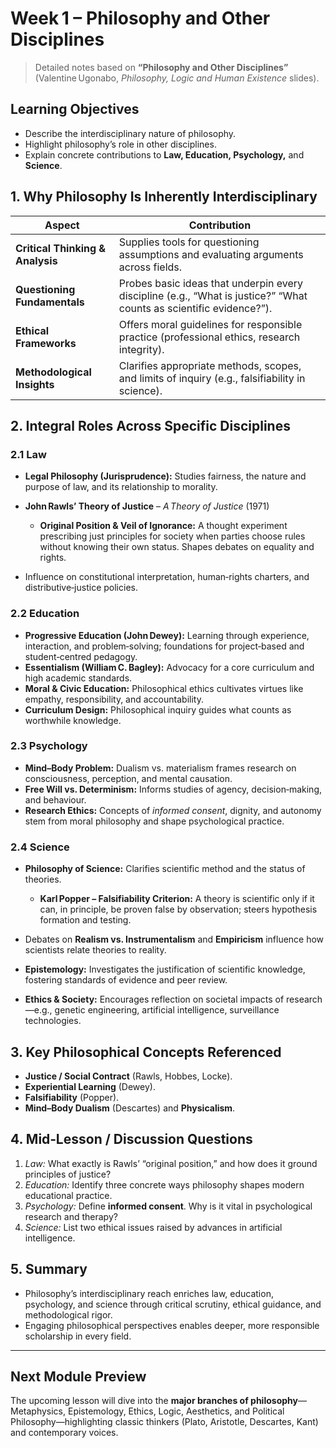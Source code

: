 # Week 1 – Philosophy and Other Disciplines

> Detailed notes based on **“Philosophy and Other Disciplines”** (Valentine Ugonabo, *Philosophy, Logic and Human Existence* slides).

## Learning Objectives

* Describe the interdisciplinary nature of philosophy.
* Highlight philosophy’s role in other disciplines.
* Explain concrete contributions to **Law, Education, Psychology,** and **Science**.

## 1. Why Philosophy Is Inherently Interdisciplinary

| Aspect                           | Contribution                                                                                                        |
| -------------------------------- | ------------------------------------------------------------------------------------------------------------------- |
| **Critical Thinking & Analysis** | Supplies tools for questioning assumptions and evaluating arguments across fields.                                  |
| **Questioning Fundamentals**     | Probes basic ideas that underpin every discipline (e.g., “What is justice?” “What counts as scientific evidence?”). |
| **Ethical Frameworks**           | Offers moral guidelines for responsible practice (professional ethics, research integrity).                         |
| **Methodological Insights**      | Clarifies appropriate methods, scopes, and limits of inquiry (e.g., falsifiability in science).                     |

## 2. Integral Roles Across Specific Disciplines

### 2.1 Law

* **Legal Philosophy (Jurisprudence):** Studies fairness, the nature and purpose of law, and its relationship to morality.
* **John Rawls’ Theory of Justice** – *A Theory of Justice* (1971)

  * **Original Position & Veil of Ignorance:** A thought experiment prescribing just principles for society when parties choose rules without knowing their own status. Shapes debates on equality and rights.
* Influence on constitutional interpretation, human‑rights charters, and distributive‑justice policies.

### 2.2 Education

* **Progressive Education (John Dewey):** Learning through experience, interaction, and problem‑solving; foundations for project‑based and student‑centred pedagogy.
* **Essentialism (William C. Bagley):** Advocacy for a core curriculum and high academic standards.
* **Moral & Civic Education:** Philosophical ethics cultivates virtues like empathy, responsibility, and accountability.
* **Curriculum Design:** Philosophical inquiry guides what counts as worthwhile knowledge.

### 2.3 Psychology

* **Mind–Body Problem:** Dualism vs. materialism frames research on consciousness, perception, and mental causation.
* **Free Will vs. Determinism:** Informs studies of agency, decision‑making, and behaviour.
* **Research Ethics:** Concepts of *informed consent*, dignity, and autonomy stem from moral philosophy and shape psychological practice.

### 2.4 Science

* **Philosophy of Science:** Clarifies scientific method and the status of theories.

  * **Karl Popper – Falsifiability Criterion:** A theory is scientific only if it can, in principle, be proven false by observation; steers hypothesis formation and testing.
* Debates on **Realism vs. Instrumentalism** and **Empiricism** influence how scientists relate theories to reality.
* **Epistemology:** Investigates the justification of scientific knowledge, fostering standards of evidence and peer review.
* **Ethics & Society:** Encourages reflection on societal impacts of research—e.g., genetic engineering, artificial intelligence, surveillance technologies.

## 3. Key Philosophical Concepts Referenced

* **Justice / Social Contract** (Rawls, Hobbes, Locke).
* **Experiential Learning** (Dewey).
* **Falsifiability** (Popper).
* **Mind–Body Dualism** (Descartes) and **Physicalism**.

## 4. Mid‑Lesson / Discussion Questions

1. *Law:* What exactly is Rawls’ “original position,” and how does it ground principles of justice?
2. *Education:* Identify three concrete ways philosophy shapes modern educational practice.
3. *Psychology:* Define **informed consent**. Why is it vital in psychological research and therapy?
4. *Science:* List two ethical issues raised by advances in artificial intelligence.

## 5. Summary

* Philosophy’s interdisciplinary reach enriches law, education, psychology, and science through critical scrutiny, ethical guidance, and methodological rigor.
* Engaging philosophical perspectives enables deeper, more responsible scholarship in every field.

---

## Next Module Preview

The upcoming lesson will dive into the **major branches of philosophy**—Metaphysics, Epistemology, Ethics, Logic, Aesthetics, and Political Philosophy—highlighting classic thinkers (Plato, Aristotle, Descartes, Kant) and contemporary voices.
